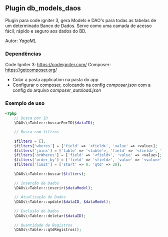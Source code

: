 ## Plugin db_models_daos
Plugin para code igniter 3, gera Models e DAO's para todas as tabelas de um determinado Banco de Dados.
Serve como uma camada de acesso fácil, rápido e seguro aos dados do BD.

Autor: _YagoML_

### Dependências
Code Igniter 3: https://codeigniter.com/
Composer: https://getcomposer.org/

- Colar a pasta application na pasta do app
- Configurar o composer, colocando na config _composer.json_ com a config do arquivo _composer_autoload.json_

### Exemplo de uso
```php
<?php
	// Busca por ID
	\DAOs\<Table>::buscarPorID($dataID);

	// Busca com filtros
	
	$filters = [];
	$filters['wheres'] = ['field' => '<field>', 'value' => <value>];
	$filters['joins'] = ['table' => '<table'>, 'field' => '<field>', 'fk' => '<f_key>'];
	$filters['orWheres'] = ['field' => '<field>', 'value' => <value>];
	$filters['order_by'] = ['field' => '<field>', 'value' => '<value>'];
	$filters['limit'] = ['start' => 0, 'qtd' => 20];
	
	\DAOs\<Table>::buscar($filters);
	
	// Inserção de Dados
	\DAOs\<Table>::inserir($dataModel);
	
	// Atualização de Dados
	\DAOs\<Table>::update($dataID, $dataModel);
	
	// Exclusão de Dados
	\DAOs\<Table>::deletar($dataID);
	
	// Quantidade de Registros
	\DAOs\<Table>::qtdRegistros();
```
